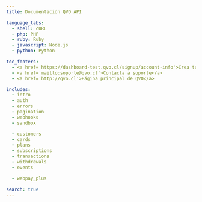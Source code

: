 ```yaml
---
title: Documentación QVO API

language_tabs:
  - shell: cURL
  - php: PHP
  - ruby: Ruby
  - javascript: Node.js
  - python: Python

toc_footers:
  - <a href='https://dashboard-test.qvo.cl/signup/account-info'>Crea tu cuenta</a>
  - <a href='mailto:soporte@qvo.cl'>Contacta a soporte</a>
  - <a href='http://qvo.cl'>Página principal de QVO</a>

includes:
  - intro
  - auth
  - errors
  - pagination
  - webhooks
  - sandbox

  - customers
  - cards
  - plans
  - subscriptions
  - transactions
  - withdrawals
  - events

  - webpay_plus

search: true
---
```

